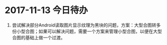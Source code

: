 # 2017-11-13 今日待办

1. 尝试解决部分Android读取图片显示纹理为黑块的问题，方案：大型合图转多份小型合图；如果可以解决问题，需要一个方案来管理小型合图，以便在大型合图的基础上做一个过渡。
